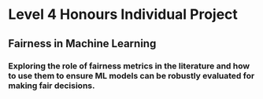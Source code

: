 # Level 4 Honours Individual Project
## Fairness in Machine Learning 
### Exploring the role of fairness metrics in the literature and how to use them to ensure ML models can be robustly evaluated for making fair decisions. 
